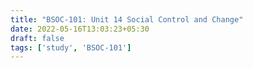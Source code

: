 ```yaml
---
title: "BSOC-101: Unit 14 Social Control and Change"
date: 2022-05-16T13:03:23+05:30
draft: false
tags: ['study', 'BSOC-101']
---
```


